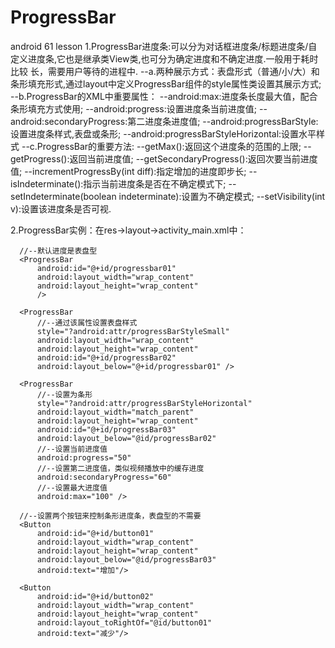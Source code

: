 # ProgressBar

android 61 lesson
1.ProgressBar进度条:可以分为对话框进度条/标题进度条/自定义进度条,它也是继承类View类,也可分为确定进度和不确定进度.一般用于耗时比较                     长，需要用户等待的进程中.
    --a.两种展示方式：表盘形式（普通/小/大）和条形填充形式,通过layout中定义ProgressBar组件的style属性类设置其展示方式;
    --b.ProgressBar的XML中重要属性：
      --android:max:进度条长度最大值，配合条形填充方式使用;
      --android:progress:设置进度条当前进度值;
      --android:secondaryProgress:第二进度条进度值;
      --android:progressBarStyle:设置进度条样式,表盘或条形;
      --android:progressBarStyleHorizontal:设置水平样式
    --c.ProgressBar的重要方法:
      --getMax():返回这个进度条的范围的上限;
      --getProgress():返回当前进度值;
      --getSecondaryProgress():返回次要当前进度值;
      --incrementProgressBy(int diff):指定增加的进度即步长;
      --isIndeterminate():指示当前进度条是否在不确定模式下;
      --setIndeterminate(boolean indeterminate):设置为不确定模式;
      --setVisibility(int v):设置该进度条是否可视.

2.ProgressBar实例：在res->layout->activity_main.xml中：
  <?xml version="1.0" encoding="utf-8"?>
  <RelativeLayout xmlns:android="http://schemas.android.com/apk/res/android"
      xmlns:tools="http://schemas.android.com/tools"
      android:layout_width="match_parent"
      android:layout_height="match_parent"
      android:paddingBottom="@dimen/activity_vertical_margin"
      android:paddingLeft="@dimen/activity_horizontal_margin"
      android:paddingRight="@dimen/activity_horizontal_margin"
      android:paddingTop="@dimen/activity_vertical_margin"
      tools:context="com.example.mackerlee.android_61.MainActivity">
  
      //--默认进度是表盘型
      <ProgressBar
          android:id="@+id/progressbar01"
          android:layout_width="wrap_content"
          android:layout_height="wrap_content"
          />
  
      <ProgressBar
          //--通过该属性设置表盘样式
          style="?android:attr/progressBarStyleSmall"
          android:layout_width="wrap_content"
          android:layout_height="wrap_content"
          android:id="@+id/progressBar02"
          android:layout_below="@+id/progressbar01" />
  
      <ProgressBar
          //--设置为条形
          style="?android:attr/progressBarStyleHorizontal"
          android:layout_width="match_parent"
          android:layout_height="wrap_content"
          android:id="@+id/progressBar03"
          android:layout_below="@id/progressBar02"
          //--设置当前进度值
          android:progress="50"
          //--设置第二进度值，类似视频播放中的缓存进度
          android:secondaryProgress="60"
          //--设置最大进度值
          android:max="100" />
  
      //--设置两个按钮来控制条形进度条，表盘型的不需要
      <Button
          android:id="@+id/button01"
          android:layout_width="wrap_content"
          android:layout_height="wrap_content"
          android:layout_below="@id/progressBar03"
          android:text="增加"/>
  
      <Button
          android:id="@+id/button02"
          android:layout_width="wrap_content"
          android:layout_height="wrap_content"
          android:layout_toRightOf="@id/button01"
          android:text="减少"/>
  
  </RelativeLayout>

      
